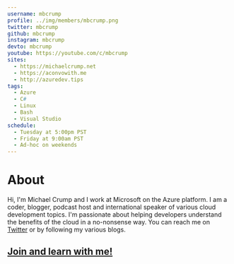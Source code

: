 ```yaml
---
username: mbcrump
profile: ../img/members/mbcrump.png
twitter: mbcrump
github: mbcrump
instagram: mbcrump
devto: mbcrump
youtube: https://youtube.com/c/mbcrump
sites:
  - https://michaelcrump.net
  - https://aconvowith.me
  - http://azuredev.tips
tags:
  - Azure
  - C#
  - Linux
  - Bash
  - Visual Studio
schedule:
  - Tuesday at 5:00pm PST
  - Friday at 9:00am PST
  - Ad-hoc on weekends
---
```


# About

Hi, I'm Michael Crump and I work at Microsoft on the Azure platform. I am a coder, blogger, podcast host and international speaker of various cloud development topics. I'm passionate about helping developers understand the benefits of the cloud in a no-nonsense way. You can reach me on [Twitter](https://twitter.com/mbcrump) or by following my various blogs.

## [Join and learn with me!](https://twitch.tv/mbcrump)

